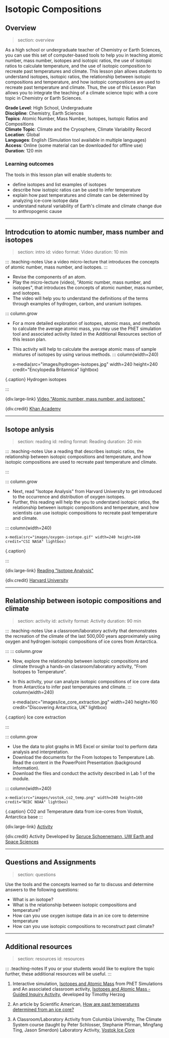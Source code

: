 # Isotopic Compositions

## Overview
> section: overview

As a high school or undergraduate teacher of Chemistry or Earth Sciences, you can use this set of computer-based tools to help you in teaching atomic number, mass number, isotopes and isotopic ratios, the use of isotopic ratios to calculate temperature, and the use of isotopic composition to recreate past temperatures and climate.
This lesson plan allows students to understand isotopes, isotopic ratios, the relationship between isotopic compositions and temperature, and how isotopic compositions are used to recreate past temperature and climate.
Thus, the use of this Lesson Plan allows you to integrate the teaching of a climate science topic with a core topic in Chemistry or Earth Sciences.


__Grade Level__: High School, Undergraduate     
__Discipline__: Chemistry, Earth Sciences  
__Topics__: Atomic Number, Mass Number, Isotopes, Isotopic Ratios and Compositions  
__Climate Topic__: Climate and the Cryosphere, Climate Variability Record  
__Location__: Global  
__Languages__: English (Simulation tool available in multiple languages)  
__Access__: Online (some material can be downloaded for offline use)  
__Duration__: 120 min  


### Learning outcomes

The tools in this lesson plan will enable students to:
* define isotopes and list examples of isotopes
* describe how isotopic ratios can be used to infer temperature
* explain how past temperatures and climate can be determined by analyzing ice-core isotope data
* understand natural variability of Earth's climate and climate change due to anthropogenic cause


---

## Introdcution to atomic number, mass number and isotopes
> section: intro
> id: video
> format: Video
> duration: 10 min

::: .teaching-notes
Use a video micro-lecture that introduces the concepts of atomic number, mass number, and isotopes.
:::

* Revise the components of an atom.
* Play the micro-lecture (video), "Atomic number, mass number, and isotopes", that introduces the concepts of atomic number, mass number, and isotopes. 
* The video will help you to understand the definitions of the terms through examples of hydrogen, carbon, and uranium isotopes.

::: column.grow
* For a more detailed exploration of isotopes, atomic mass, and methods to calculate the average atomic mass, you may use the PhET simulation tool and associated activity listed in the Additional Resources section of this lesson plan. 
* This activity will help to calculate the average atomic mass of sample mixtures of isotopes by using various methods.
::: column(width=240)

    x-media(src="images/hydrogen-isotopes.jpg" width=240 height=240 credit="Encylopedia Britannica" lightbox)

{.caption} Hydrogen isotopes

:::


{div.large-link} [Video "Atomic number, mass number, and isotopes"](https://www.khanacademy.org/science/chemistry/atomic-structure-and-properties/introduction-to-the-atom/v/atomic-number-mass-number-and-isotopes)

{div.credit} [Khan Academy](https://www.khanacademy.org/)

---

## Isotope anlysis
> section: reading
> id: reding
> format: Reading
> duration: 20 min


::: .teaching-notes
Use a reading that describes isotopic ratios, the relationship between isotopic compositions and temperature, and how isotopic compositions are used to recreate past temperature and climate.

:::

::: column.grow
* Next, read "Isotope Analysis" from Harvard University to get introduced to the occurrence and distribution of oxygen isotopes.
* Further, this reading will help the you to understand isotopic ratios, the relationship between isotopic compositions and temperature, and how scientists can use isotopic compositions to recreate past temperature and climate.

::: column(width=240)

    x-media(src="images/oxygen-isotope.gif" width=240 height=160 credit="CSI NASA" lightbox)

{.caption} 

:::

{div.large-link} [Reading "Isotope Analysis"](https://www.seas.harvard.edu/climate/eli/research/equable/isotope.html)

{div.credit} [Harvard University](https://www.seas.harvard.edu/climate/eli/research/equable/isotope.html)


---

## Relationship between isotopic compositions and climate
> section: activity
> id: activity
> format: Activity
> duration: 90 min

::: .teaching-notes
Use a classroom/laboratory activity that demonstrates the recreation of the climate of the last 500,000 years approximately using oxygen and hydrogen isotopic compositions of ice cores from Antarctica.

:::
::: column.grow
* Now, explore the relationship between isotopic compositions and climate through a hands-on classroom/laboratory activity, "From Isotopes to Temperature".
* In this activity, your can analyze isotopic compositions of ice core data from Antarctica to infer past temperatures and climate. 
::: column(width=240)

    x-media(src="images/ice_core_extraction.jpg" width=240 height=160 credit="Discovering Antarctica, UK" lightbox)

{.caption} Ice core extraction

:::

::: column.grow
* Use the data to plot graphs in MS Excel or similar tool to perform data analysis and interpretation.
* Download the documents for the From Isotopes to Temperature Lab. Read the content in the PowerPoint Presentation (background information).
* Download the files and conduct the activity described in Lab 1 of the module.

::: column(width=240)

    x-media(src="images/vostok_co2_temp.png" width=240 height=160 credit="NCDC NOAA" lightbox)

{.caption} CO2 and Temperature data from ice-cores from Vostok, Antarctica base
:::


{div.large-link} [Activity](https://pcc.uw.edu/education/classroom-resources/climate-teaching-modules/uwhs-atms-211-from-isotopes-to-temperature-influences-of-orbital-forcing-on-ice-core-records/)

{div.credit} Activity Developed by [Spruce Schoenemann, UW Earth and Space Sciences]()

---

## Questions and Assignments

> section: questions

Use the tools and the concepts learned so far to discuss and determine answers to the following questions:

* What is an isotope?
* What is the relationship between isotopic compositions and temperature?
* How can you use oxygen isotope data in an ice core to determine temperature
* How can you use isotopic compositions to reconstruct past climate?

---

## Additional resources
> section: resources
> id: resources

::: .teaching-notes
If you or your students would like to explore the topic further, these additional resources will be useful.
:::

1. Interactive simulation, [Isotopes and Atomic Mass](https://phet.colorado.edu/en/simulation/isotopes-and-atomic-mass) from PhET Simulations
and
An associated classroom activity, [Isotopes and Atomic Mass - Guided Inquiry Activity](https://phet.colorado.edu/en/contributions/view/3964?), developed by Timothy Herzog

2. An article by Scientific American, [How are past temperatures determined from an ice core?](https://www.scientificamerican.com/article/how-are-past-temperatures/)

3. A Classroom/Laboratory Activity	from Columbia University,
The Climate System course (taught by Peter Schlosser, Stephanie Pfirman, Mingfang Ting, Jason Smerdon) Laboratory Activity, [Vostok Ice Core](http://eesc.columbia.edu/courses/ees/climate/labs/vostok/)

